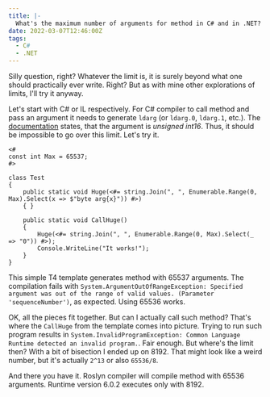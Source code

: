 ```yaml
---
title: |-
  What's the maximum number of arguments for method in C# and in .NET?
date: 2022-03-07T12:46:00Z
tags:
  - C#
  - .NET
---
```

Silly question, right? Whatever the limit is, it is surely beyond what one should practically ever write. Right? But as with mine other explorations of limits, I'll try it anyway.

<!-- excerpt -->

Let's start with C# or IL respectively. For C# compiler to call method and pass an argument it needs to generate `ldarg` (or `ldarg.0`, `ldarg.1`, etc.). The [documentation][1] states, that the argument is _unsigned int16_. Thus, it should be impossible to go over this limit. Let's try it.

```text
<#
const int Max = 65537;
#>

class Test
{
	public static void Huge(<#= string.Join(", ", Enumerable.Range(0, Max).Select(x => $"byte arg{x}")) #>)
	{ }

	public static void CallHuge()
	{
		Huge(<#= string.Join(", ", Enumerable.Range(0, Max).Select(_ => "0")) #>);
		Console.WriteLine("It works!");
	}
}
```

This simple T4 template generates method with 65537 arguments. The compilation fails with `System.ArgumentOutOfRangeException: Specified argument was out of the range of valid values. (Parameter 'sequenceNumber')`, as expected. Using 65536 works.

OK, all the pieces fit together. But can I actually call such method? That's where the `CallHuge` from the template comes into picture. Trying to run such program results in `System.InvalidProgramException: Common Language Runtime detected an invalid program.`. Fair enough. But where's the limit then? With a bit of bisection I ended up on 8192. That might look like a weird number, but it's actually `2^13`  or also `65536/8`.

And there you have it. Roslyn compiler will compile method with 65536 arguments. Runtime version 6.0.2 executes only with 8192.

[1]: https://docs.microsoft.com/en-us/dotnet/api/system.reflection.emit.opcodes.ldarg?view=net-6.0
